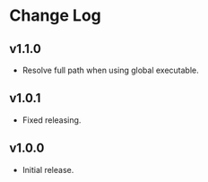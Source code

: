 # Change Log

## v1.1.0

- Resolve full path when using global executable.

## v1.0.1

- Fixed releasing.

## v1.0.0

- Initial release.
